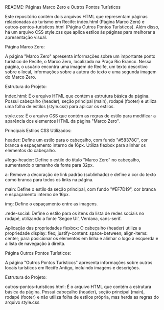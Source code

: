 README: Páginas Marco Zero e Outros Pontos Turísticos

Este repositório contém dois arquivos HTML que representam páginas relacionadas ao turismo em Recife: index.html (Página Marco Zero) e outros-pontos-turisticos.html (Página Outros Pontos Turísticos). Além disso, há um arquivo CSS style.css que aplica estilos às páginas para melhorar a apresentação visual.

Página Marco Zero:

A página "Marco Zero" apresenta informações sobre um importante ponto turístico de Recife, o Marco Zero, localizado na Praça Rio Branco. Nessa página, o usuário encontra uma imagem de Recife, um texto descritivo sobre o local, informações sobre a autora do texto e uma segunda imagem do Marco Zero.

Estrutura do Projeto:

index.html: É o arquivo HTML que contém a estrutura básica da página. Possui cabeçalho (header), seção principal (main), rodapé (footer) e utiliza uma folha de estilos (style.css) para aplicar os estilos.

style.css: É o arquivo CSS que contém as regras de estilo para modificar a aparência dos elementos HTML da página "Marco Zero".

Principais Estilos CSS Utilizados:

header: Define um estilo para o cabeçalho, com fundo "#58378C", cor branca e espaçamento interno de 16px. Utiliza flexbox para alinhar os elementos do cabeçalho.

#logo-header: Define o estilo do título "Marco Zero" no cabeçalho, aumentando o tamanho da fonte para 32px.

a: Remove a decoração de link padrão (sublinhado) e define a cor do texto como branca para todos os links na página.

main: Define o estilo da seção principal, com fundo "#EF7D19", cor branca e espaçamento interno de 16px.

img: Define o espaçamento entre as imagens.

.rede-social: Define o estilo para os itens da lista de redes sociais no rodapé, utilizando a fonte 'Segoe UI', Verdana, sans-serif.

Aplicação das propriedades flexbox: O cabeçalho (header) utiliza a propriedade display: flex; justify-content: space-between; align-items: center; para posicionar os elementos em linha e alinhar o logo à esquerda e a lista de navegação à direita.

Página Outros Pontos Turísticos:

A página "Outros Pontos Turísticos" apresenta informações sobre outros locais turísticos em Recife Antigo, incluindo imagens e descrições.

Estrutura do Projeto:

outros-pontos-turisticos.html: É o arquivo HTML que contém a estrutura básica da página. Possui cabeçalho (header), seção principal (main), rodapé (footer) e não utiliza folha de estilos própria, mas herda as regras do arquivo style.css.
